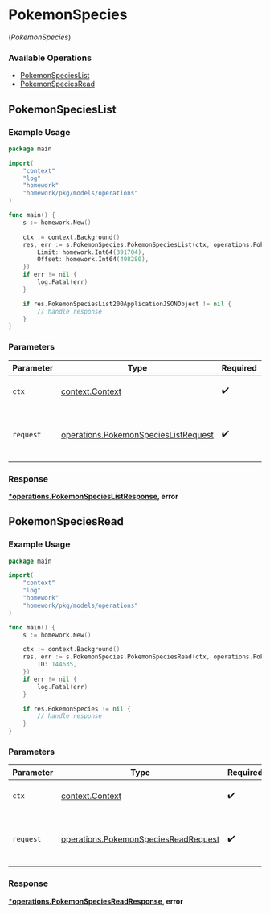 # PokemonSpecies
(*PokemonSpecies*)

### Available Operations

* [PokemonSpeciesList](#pokemonspecieslist)
* [PokemonSpeciesRead](#pokemonspeciesread)

## PokemonSpeciesList

### Example Usage

```go
package main

import(
	"context"
	"log"
	"homework"
	"homework/pkg/models/operations"
)

func main() {
    s := homework.New()

    ctx := context.Background()
    res, err := s.PokemonSpecies.PokemonSpeciesList(ctx, operations.PokemonSpeciesListRequest{
        Limit: homework.Int64(391704),
        Offset: homework.Int64(498280),
    })
    if err != nil {
        log.Fatal(err)
    }

    if res.PokemonSpeciesList200ApplicationJSONObject != nil {
        // handle response
    }
}
```

### Parameters

| Parameter                                                                                    | Type                                                                                         | Required                                                                                     | Description                                                                                  |
| -------------------------------------------------------------------------------------------- | -------------------------------------------------------------------------------------------- | -------------------------------------------------------------------------------------------- | -------------------------------------------------------------------------------------------- |
| `ctx`                                                                                        | [context.Context](https://pkg.go.dev/context#Context)                                        | :heavy_check_mark:                                                                           | The context to use for the request.                                                          |
| `request`                                                                                    | [operations.PokemonSpeciesListRequest](../../models/operations/pokemonspecieslistrequest.md) | :heavy_check_mark:                                                                           | The request object to use for the request.                                                   |


### Response

**[*operations.PokemonSpeciesListResponse](../../models/operations/pokemonspecieslistresponse.md), error**


## PokemonSpeciesRead

### Example Usage

```go
package main

import(
	"context"
	"log"
	"homework"
	"homework/pkg/models/operations"
)

func main() {
    s := homework.New()

    ctx := context.Background()
    res, err := s.PokemonSpecies.PokemonSpeciesRead(ctx, operations.PokemonSpeciesReadRequest{
        ID: 144635,
    })
    if err != nil {
        log.Fatal(err)
    }

    if res.PokemonSpecies != nil {
        // handle response
    }
}
```

### Parameters

| Parameter                                                                                    | Type                                                                                         | Required                                                                                     | Description                                                                                  |
| -------------------------------------------------------------------------------------------- | -------------------------------------------------------------------------------------------- | -------------------------------------------------------------------------------------------- | -------------------------------------------------------------------------------------------- |
| `ctx`                                                                                        | [context.Context](https://pkg.go.dev/context#Context)                                        | :heavy_check_mark:                                                                           | The context to use for the request.                                                          |
| `request`                                                                                    | [operations.PokemonSpeciesReadRequest](../../models/operations/pokemonspeciesreadrequest.md) | :heavy_check_mark:                                                                           | The request object to use for the request.                                                   |


### Response

**[*operations.PokemonSpeciesReadResponse](../../models/operations/pokemonspeciesreadresponse.md), error**

